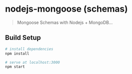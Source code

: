 # nodejs-mongoose (schemas)

> Mongoose Schemas with Nodejs + MongoDB...

## Build Setup

``` bash
# install dependencies
npm install

# serve at localhost:3000
npm start